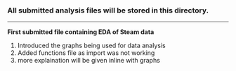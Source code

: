 ### All submitted analysis files will be stored in this directory.
---
**First submitted file containing EDA of Steam data**
  1. Introduced the graphs being used for data analysis
  2. Added functions file as import was not working
  3. more explaination will be given inline with graphs
